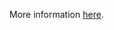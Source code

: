 More information [here](https://docs.prismacloud.io/en/enterprise-edition/policy-reference/azure-policies/azure-networking-policies/ensure-front-door-waf-prevents-message-lookup-in-log4j2).
